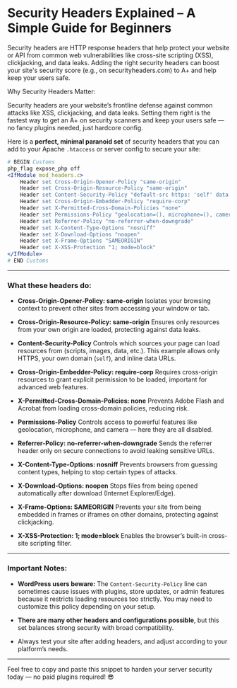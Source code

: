
# Security Headers Explained – A Simple Guide for Beginners


Security headers are HTTP response headers that help protect your website or API from common web vulnerabilities like cross-site scripting (XSS), clickjacking, and data leaks. Adding the right security headers can boost your site's security score (e.g., on securityheaders.com) to A+ and help keep your users safe.

Why Security Headers Matter:

Security headers are your website’s frontline defense against common attacks like XSS, clickjacking, and data leaks. Setting them right is the fastest way to get an A+ on security scanners and keep your users safe — no fancy plugins needed, just hardcore config.

Here is a **perfect, minimal paranoid set** of security headers that you can add to your Apache `.htaccess` or server config to secure your site:

```apache
# BEGIN Customs
php_flag expose_php off
<IfModule mod_headers.c>
    Header set Cross-Origin-Opener-Policy "same-origin"
    Header set Cross-Origin-Resource-Policy "same-origin"
    Header set Content-Security-Policy "default-src https: 'self' data:; connect-src 'self'"
    Header set Cross-Origin-Embedder-Policy "require-corp"
    Header set X-Permitted-Cross-Domain-Policies "none"
    Header set Permissions-Policy "geolocation=(), microphone=(), camera=()"
    Header set Referrer-Policy "no-referrer-when-downgrade"
    Header set X-Content-Type-Options "nosniff"
    Header set X-Download-Options "noopen"
    Header set X-Frame-Options "SAMEORIGIN"
    Header set X-XSS-Protection "1; mode=block"
</IfModule>
# END Customs
```

---

### What these headers do:

* **Cross-Origin-Opener-Policy: same-origin**
  Isolates your browsing context to prevent other sites from accessing your window or tab.

* **Cross-Origin-Resource-Policy: same-origin**
  Ensures only resources from your own origin are loaded, protecting against data leaks.

* **Content-Security-Policy**
  Controls which sources your page can load resources from (scripts, images, data, etc.). This example allows only HTTPS, your own domain (`self`), and inline data URLs.

* **Cross-Origin-Embedder-Policy: require-corp**
  Requires cross-origin resources to grant explicit permission to be loaded, important for advanced web features.

* **X-Permitted-Cross-Domain-Policies: none**
  Prevents Adobe Flash and Acrobat from loading cross-domain policies, reducing risk.

* **Permissions-Policy**
  Controls access to powerful features like geolocation, microphone, and camera — here they are all disabled.

* **Referrer-Policy: no-referrer-when-downgrade**
  Sends the referrer header only on secure connections to avoid leaking sensitive URLs.

* **X-Content-Type-Options: nosniff**
  Prevents browsers from guessing content types, helping to stop certain types of attacks.

* **X-Download-Options: noopen**
  Stops files from being opened automatically after download (Internet Explorer/Edge).

* **X-Frame-Options: SAMEORIGIN**
  Prevents your site from being embedded in frames or iframes on other domains, protecting against clickjacking.

* **X-XSS-Protection: 1; mode=block**
  Enables the browser’s built-in cross-site scripting filter.

---

### Important Notes:

* **WordPress users beware:**
  The `Content-Security-Policy` line can sometimes cause issues with plugins, store updates, or admin features because it restricts loading resources too strictly. You may need to customize this policy depending on your setup.

* **There are many other headers and configurations possible**, but this set balances strong security with broad compatibility.

* Always test your site after adding headers, and adjust according to your platform’s needs.

---

Feel free to copy and paste this snippet to harden your server security today — no paid plugins required! 😎


